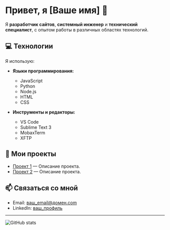 # Привет, я [Ваше имя] 👋

Я **разработчик сайтов**, **системный инженер** и **технический специалист**, с опытом работы в различных областях технологий.

## 💻 Технологии

Я использую:

- **Языки программирования:**
  - JavaScript
  - Python
  - Node.js
  - HTML
  - CSS

- **Инструменты и редакторы:**
  - VS Code
  - Sublime Text 3
  - MobaxTerm
  - XFTP

## 🚀 Мои проекты

- [Проект 1](ссылка_на_проект) — Описание проекта.
- [Проект 2](ссылка_на_проект) — Описание проекта.

## 📫 Связаться со мной

- Email: [ваш_email@домен.com](mailto:ваш_email@домен.com)
- LinkedIn: [ваш_профиль](ссылка)

---

![GitHub stats](https://github-readme-stats.vercel.app/api?username=ваш_ник&show_icons=true&hide_title=true&count_private=true&hide=prs)
